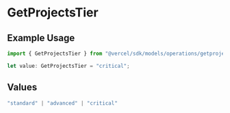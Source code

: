 # GetProjectsTier

## Example Usage

```typescript
import { GetProjectsTier } from "@vercel/sdk/models/operations/getprojects.js";

let value: GetProjectsTier = "critical";
```

## Values

```typescript
"standard" | "advanced" | "critical"
```